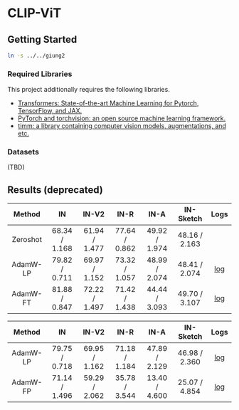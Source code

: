 # CLIP-ViT

## Getting Started
```bash
ln -s ../../giung2
```

### Required Libraries
This project additionally requires the following libraries.
* [Transformers: State-of-the-art Machine Learning for Pytorch, TensorFlow, and JAX.](https://github.com/huggingface/transformers)
* [PyTorch and torchvision: an open source machine learning framework.](https://github.com/pytorch/pytorch)
* [timm: a library containing computer vision models, augmentations, and etc.](https://github.com/rwightman/pytorch-image-models)

### Datasets
(TBD)

## Results (deprecated)

| Method   | IN            | IN-V2         | IN-R          | IN-A          | IN-Sketch     | Logs |
| :-:      | :-:           | :-:           | :-:           | :-:           | :-:           | :-:  |
| Zeroshot | 68.34 / 1.168 | 61.94 / 1.477 | 77.64 / 0.862 | 49.92 / 1.974 | 48.16 / 2.163 |
| AdamW-LP | 79.82 / 0.711 | 69.97 / 1.152 | 73.32 / 1.057 | 48.99 / 2.074 | 48.41 / 2.074 | [log](./save/clip-vit-base-patch16/AdamW-LP/bs-0256_ne-0010_lr-0.010000_wd-0.0010/0/20230208081404.log)
| AdamW-FT | 81.88 / 0.847 | 72.22 / 1.497 | 71.42 / 1.438 | 44.44 / 3.093 | 49.70 / 3.107 | [log](./save/clip-vit-base-patch16/AdamW-FT/bs-0256_ne-0010_lr-0.000010_wd-0.0001/0/20230207234539.log)

| Method   | IN            | IN-V2         | IN-R          | IN-A          | IN-Sketch     | Logs |
| :-:      | :-:           | :-:           | :-:           | :-:           | :-:           | :-:  |
| AdamW-LP | 79.75 / 0.718 | 69.95 / 1.162 | 71.18 / 1.184 | 47.89 / 2.129 | 46.98 / 2.360 | [log](./save/clip-vit-base-patch16-zero-head/AdamW-LP/bs-0256_ne-0010_lr-0.010000_wd-0.0010/0/20230211012559.log)
| AdamW-FP | 71.14 / 1.496 | 59.29 / 2.062 | 35.78 / 3.544 | 13.40 / 4.600 | 25.07 / 4.854 | [log](./save/clip-vit-base-patch16-zero-head/AdamW-FT/bs-0256_ne-0010_lr-0.000100_wd-0.0010/0/20230211180406.log)
